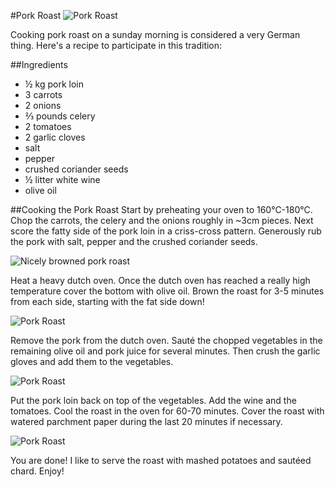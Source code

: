 #Pork Roast
![](http://farm9.staticflickr.com/8103/8647204445_449d2bf2c6_c.jpg "Pork Roast")

Cooking pork roast on a sunday morning is considered a very German thing. Here's a recipe to participate in this tradition:  

##Ingredients
- ½ kg pork loin
- 3 carrots
- 2 onions
- ⅔ pounds celery
- 2 tomatoes
- 2 garlic cloves
- salt
- pepper
- crushed coriander seeds
- ½ litter white wine
- olive oil

##Cooking the Pork Roast
Start by preheating your oven to 160°C-180°C. Chop the carrots, the celery and the onions roughly in ~3cm pieces. Next score the fatty side of the pork loin in a criss-cross pattern. Generously rub the pork with salt, pepper and the crushed coriander seeds.

![](http://farm9.staticflickr.com/8121/8648301850_d543b17b8b_c.jpg "Nicely browned pork roast")

Heat a heavy dutch oven. Once the dutch oven has reached a really high temperature cover the bottom with olive oil. Brown the roast for 3-5 minutes from each side, starting with the fat side down!

![](http://farm9.staticflickr.com/8251/8647251609_4ae56c2186_c.jpg "Pork Roast")

Remove the pork from the dutch oven. Sauté the chopped vegetables in the remaining olive oil and pork juice for several minutes. Then crush the garlic gloves and add them to the vegetables.

![](http://farm9.staticflickr.com/8390/8647204225_503fd5fbdd_c.jpg "Pork Roast")

Put the pork loin back on top of the vegetables. Add the wine and the tomatoes. Cool the roast in the oven for 60-70 minutes. Cover the roast with watered parchment paper during the last 20 minutes if necessary.

![](http://farm9.staticflickr.com/8259/8647204145_69155df2fa_c.jpg "Pork Roast")

You are done! I like to serve the roast with mashed potatoes and sautéed chard. Enjoy!